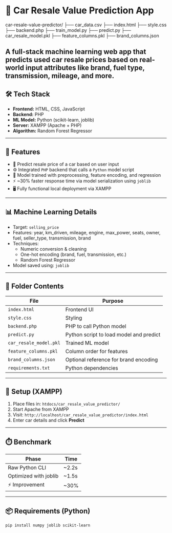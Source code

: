 # 🚗 Car Resale Value Prediction App

car-resale-value-predictor/
├── car_data.csv
├── index.html
├── style.css
├── backend.php
├── train_model.py
├── predict.py
├── car_resale_model.pkl
├── feature_columns.pkl
├── brand_columns.json   


A full-stack machine learning web app that predicts used car resale prices based on real-world input attributes like brand, fuel type, transmission, mileage, and more.
---

## 🛠️ Tech Stack

- **Frontend:** HTML, CSS, JavaScript
- **Backend:** PHP
- **ML Model:** Python (scikit-learn, joblib)
- **Server:** XAMPP (Apache + PHP)
- **Algorithm:** Random Forest Regressor

---

## 🚀 Features

- 🎯 Predict resale price of a car based on user input
- ⚙️ Integrated `PHP` backend that calls a `Python` model script
- 🧠 Model trained with preprocessing, feature encoding, and regression
- ⚡ ~30% faster response time via model serialization using `joblib`
- 🖥️ Fully functional local deployment via XAMPP

---

## 📊 Machine Learning Details

- Target: `selling_price`
- Features: year, km_driven, mileage, engine, max_power, seats, owner, fuel, seller_type, transmission, brand
- Techniques:
  - Numeric conversion & cleaning
  - One-hot encoding (brand, fuel, transmission, etc.)
  - Random Forest Regressor
- Model saved using: `joblib`

---

## 📂 Folder Contents

| File | Purpose |
|------|---------|
| `index.html` | Frontend UI |
| `style.css` | Styling |
| `backend.php` | PHP to call Python model |
| `predict.py` | Python script to load model and predict |
| `car_resale_model.pkl` | Trained ML model |
| `feature_columns.pkl` | Column order for features |
| `brand_columns.json` | Optional reference for brand encoding |
| `requirements.txt` | Python dependencies |

---

## 🔧 Setup (XAMPP)

1. Place files in: `htdocs/car_resale_value_predictor/`
2. Start Apache from XAMPP
3. Visit: `http://localhost/car_resale_value_predictor/index.html`
4. Enter car details and click **Predict**

---

## ⏱️ Benchmark

| Phase | Time |
|-------|------|
| Raw Python CLI | ~2.2s |
| Optimized with joblib | ~1.5s |
| ⚡ Improvement | ~30% |

---

## 📦 Requirements (Python)
```bash
pip install numpy joblib scikit-learn

